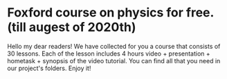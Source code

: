 # Foxford course on physics for free.(till augest of 2020th)

Hello my dear readers!
We have collected for you a course that consists of 30 lessons.
Each of the lesson includes 4 hours video + presentation + hometask + synopsis of the video tutorial.
You can find all that you need in our project's folders.
Enjoy it!
